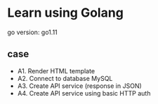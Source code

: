 # Learn using Golang

go version: go1.11

## case

- A1. Render HTML template
- A2. Connect to database MySQL
- A3. Create API service (response in JSON)
- A4. Create API service using basic HTTP auth